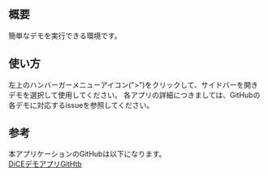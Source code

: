 ## 概要
簡単なデモを実行できる環境です。

## 使い方
左上のハンバーガーメニューアイコン(">")をクリックして、サイドバーを開きデモを選択して使用してください。
各アプリの詳細につきましては、GitHubの各デモに対応するissueを参照してください。

## 参考
本アプリケーションのGitHubは以下になります。  
[DiCEデモアプリGitHtb](https://github.com/dice-tfukuda/dice-demo)
